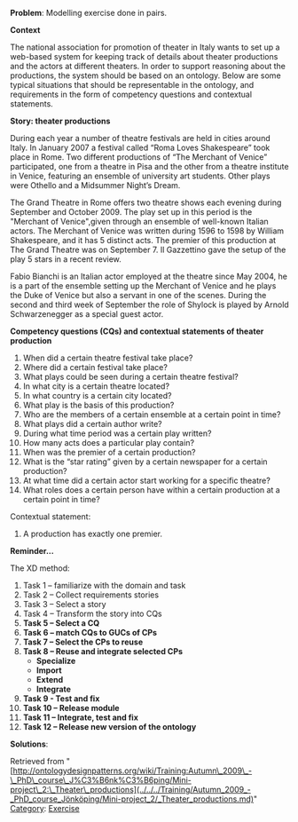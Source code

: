__Problem__:
Modelling exercise done in pairs.


  

__Context__


The national association for promotion of theater in Italy wants to set up a web-based system for keeping track of details about theater productions and the actors at different theaters. In order to support reasoning about the productions, the system should be based on an ontology. Below are some typical situations that should be representable in the ontology, and requirements in the form of competency questions and contextual statements.


  

__Story: theater productions__


During each year a number of theatre festivals are held in cities around Italy. In January 2007 a festival called “Roma Loves Shakespeare” took place in Rome. Two different productions of “The Merchant of Venice” participated, one from a theatre in Pisa and the other from a theatre institute in Venice, featuring an ensemble of university art students. Other plays were Othello and a Midsummer Night’s Dream.


The Grand Theatre in Rome offers two theatre shows each evening during September and October 2009. The play set up in this period is the "Merchant of Venice",given through an ensemble of well-known Italian actors. The Merchant of Venice was written during 1596 to 1598 by William Shakespeare, and it has 5 distinct acts. The premier of this production at The Grand Theatre was on September 7. Il Gazzettino gave the setup of the play 5 stars in a recent review.


Fabio Bianchi is an Italian actor employed at the theatre since May 2004, he is a part of the ensemble setting up the Merchant of Venice and he plays the Duke of Venice but also a servant in one of the scenes. During the second and third week of September the role of Shylock is played by Arnold Schwarzenegger as a special guest actor.


  

__Competency questions (CQs) and contextual statements of theater production__



1. When did a certain theatre festival take place?
2. Where did a certain festival take place?
3. What plays could be seen during a certain theatre festival?
4. In what city is a certain theatre located?
5. In what country is a certain city located?
6. What play is the basis of this production?
7. Who are the members of a certain ensemble at a certain point in time?
8. What plays did a certain author write?
9. During what time period was a certain play written?
10. How many acts does a particular play contain?
11. When was the premier of a certain production?
12. What is the “star rating” given by a certain newspaper for a certain production?
13. At what time did a certain actor start working for a specific theatre?
14. What roles does a certain person have within a certain production at a certain point in time?


Contextual statement: 



1. A production has exactly one premier.


  

__Reminder...__


The XD method:



1. Task 1 – familiarize with the domain and task
2. Task 2 – Collect requirements stories
3. Task 3 – Select a story
4. Task 4 – Transform the story into CQs
5. __Task 5 – Select a CQ__
6. __Task 6 – match CQs to GUCs of CPs__
7. __Task 7 – Select the CPs to reuse__
8. __Task 8 – Reuse and integrate selected CPs__
	* __Specialize__
	* __Import__
	* __Extend__
	* __Integrate__
9. __Task 9 - Test and fix__
10. __Task 10 – Release module__
11. __Task 11 – Integrate, test and fix__
12. __Task 12 – Release new version of the ontology__



__Solutions__:





Retrieved from "[http://ontologydesignpatterns.org/wiki/Training:Autumn\_2009\_-\_PhD\_course\_J%C3%B6nk%C3%B6ping/Mini-project\_2:\_Theater\_productions](../../../Training/Autumn_2009_-_PhD_course_Jönköping/Mini-project_2/_Theater_productions.md)"
 [Category](http://ontologydesignpatterns.org/wiki/Special:Categories "Special:Categories"): [Exercise](../../../Category/Exercise.md "Category:Exercise")